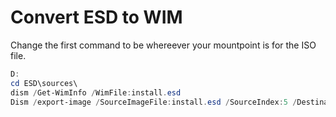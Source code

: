 # Convert ESD to WIM

Change the first command to be whereever your mountpoint is for the ISO file.

```powershell
D:
cd ESD\sources\
dism /Get-WimInfo /WimFile:install.esd
Dism /export-image /SourceImageFile:install.esd /SourceIndex:5 /DestinationImageFile:install.wim /Compress:max /CheckIntegrity
```
